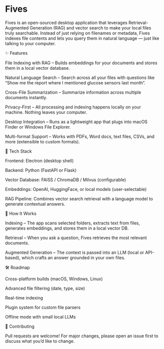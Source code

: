 # Fives

Fives is an open-sourced desktop application that leverages Retrieval-Augmented Generation (RAG) and vector search to make your local files truly searchable. Instead of just relying on filenames or metadata, Fives indexes file contents and lets you query them in natural language — just like talking to your computer.

✨ Features

File Indexing with RAG – Builds embeddings for your documents and stores them in a local vector database.

Natural Language Search – Search across all your files with questions like “Show me the report where I mentioned glucose sensors last month”.

Cross-File Summarization – Summarize information across multiple documents instantly.

Privacy-First – All processing and indexing happens locally on your machine. Nothing leaves your computer.

Desktop Integration – Runs as a lightweight app that plugs into macOS Finder or Windows File Explorer.

Multi-format Support – Works with PDFs, Word docs, text files, CSVs, and more (extensible to custom formats).

🔧 Tech Stack

Frontend: Electron (desktop shell)

Backend: Python (FastAPI or Flask)

Vector Database: FAISS / ChromaDB / Milvus (configurable)

Embeddings: OpenAI, HuggingFace, or local models (user-selectable)

RAG Pipeline: Combines vector search retrieval with a language model to generate contextual answers.


📂 How It Works

Indexing – The app scans selected folders, extracts text from files, generates embeddings, and stores them in a local vector DB.

Retrieval – When you ask a question, Fives retrieves the most relevant documents.

Augmented Generation – The context is passed into an LLM (local or API-based), which crafts an answer grounded in your own files.

🛠 Roadmap

 Cross-platform builds (macOS, Windows, Linux)

 Advanced file filtering (date, type, size)

 Real-time indexing

 Plugin system for custom file parsers

 Offline mode with small local LLMs

🤝 Contributing

Pull requests are welcome! For major changes, please open an issue first to discuss what you’d like to change.

